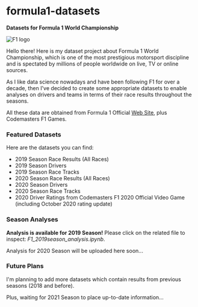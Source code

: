 # formula1-datasets

**Datasets for Formula 1 World Championship**

![F1 logo](https://i.ibb.co/0Cv5J79/f1-logo-present.png)

Hello there! Here is my dataset project about Formula 1 World Championship, which is one of the most prestigious motorsport discipline and is spectated by millions of people worldwide on live, TV or online sources.

As I like data science nowadays and have been following F1 for over a decade, then I've decided to create some appropriate datasets to enable analyses on drivers and teams in terms of their race results throughout the seasons.

All these data are obtained from Formula 1 Official [Web Site](https://www.formula1.com/), plus Codemasters F1 Games.

### Featured Datasets

Here are the datasets you can find:

- 2019 Season Race Results (All Races)
- 2019 Season Drivers
- 2019 Season Race Tracks
- 2020 Season Race Results (All Races)
- 2020 Season Drivers
- 2020 Season Race Tracks
- 2020 Driver Ratings from Codemasters F1 2020 Official Video Game (including October 2020 rating update)

### Season Analyses

**Analysis is available for 2019 Season!** Please click on the related file to inspect: _F1_2019season_analysis.ipynb_.

Analysis for 2020 Season will be uploaded here soon...

### Future Plans

I'm planning to add more datasets which contain results from previous seasons (2018 and before).

Plus, waiting for 2021 Season to place up-to-date information...

